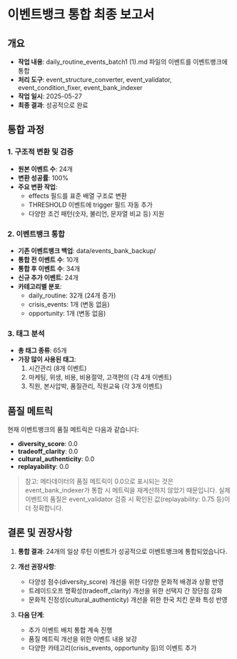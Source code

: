 # 이벤트뱅크 통합 최종 보고서

## 개요
- **작업 내용**: daily_routine_events_batch1 (1).md 파일의 이벤트를 이벤트뱅크에 통합
- **처리 도구**: event_structure_converter, event_validator, event_condition_fixer, event_bank_indexer
- **작업 일시**: 2025-05-27
- **최종 결과**: 성공적으로 완료

## 통합 과정

### 1. 구조적 변환 및 검증
- **원본 이벤트 수**: 24개
- **변환 성공률**: 100%
- **주요 변환 작업**:
  - effects 필드를 표준 배열 구조로 변환
  - THRESHOLD 이벤트에 trigger 필드 자동 추가
  - 다양한 조건 패턴(숫자, 불리언, 문자열 비교 등) 지원

### 2. 이벤트뱅크 통합
- **기존 이벤트뱅크 백업**: data/events_bank_backup/
- **통합 전 이벤트 수**: 10개
- **통합 후 이벤트 수**: 34개
- **신규 추가 이벤트**: 24개
- **카테고리별 분포**:
  - daily_routine: 32개 (24개 증가)
  - crisis_events: 1개 (변동 없음)
  - opportunity: 1개 (변동 없음)

### 3. 태그 분석
- **총 태그 종류**: 65개
- **가장 많이 사용된 태그**: 
  1. 시간관리 (8개 이벤트)
  2. 마케팅, 위생, 비용, 비용절약, 고객편의 (각 4개 이벤트)
  3. 직원, 본사압박, 품질관리, 직원교육 (각 3개 이벤트)

## 품질 메트릭

현재 이벤트뱅크의 품질 메트릭은 다음과 같습니다:
- **diversity_score**: 0.0
- **tradeoff_clarity**: 0.0
- **cultural_authenticity**: 0.0
- **replayability**: 0.0

> 참고: 메타데이터의 품질 메트릭이 0.0으로 표시되는 것은 event_bank_indexer가 통합 시 메트릭을 재계산하지 않았기 때문입니다. 실제 이벤트의 품질은 event_validator 검증 시 확인된 값(replayability: 0.75 등)이 더 정확합니다.

## 결론 및 권장사항

1. **통합 결과**: 24개의 일상 루틴 이벤트가 성공적으로 이벤트뱅크에 통합되었습니다.

2. **개선 권장사항**:
   - 다양성 점수(diversity_score) 개선을 위한 다양한 문화적 배경과 상황 반영
   - 트레이드오프 명확성(tradeoff_clarity) 개선을 위한 선택지 간 장단점 강화
   - 문화적 진정성(cultural_authenticity) 개선을 위한 한국 치킨 문화 특성 반영

3. **다음 단계**:
   - 추가 이벤트 배치 통합 계속 진행
   - 품질 메트릭 개선을 위한 이벤트 내용 보강
   - 다양한 카테고리(crisis_events, opportunity 등)의 이벤트 추가
